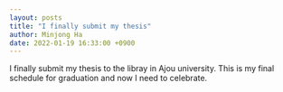 ```yaml
---
layout: posts
title: "I finally submit my thesis"
author: Minjong Ha
date: 2022-01-19 16:33:00 +0900
---
```


  I finally submit my thesis to the libray in Ajou university.
  This is my final schedule for graduation and now I need to celebrate.
